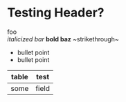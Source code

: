 # Testing Header?
foo <br>
*italicized bar*
**bold baz**
~strikethrough~

- bullet point
- bullet point


| table  | test      |
| ------ | --------- |
| some   | field     |
